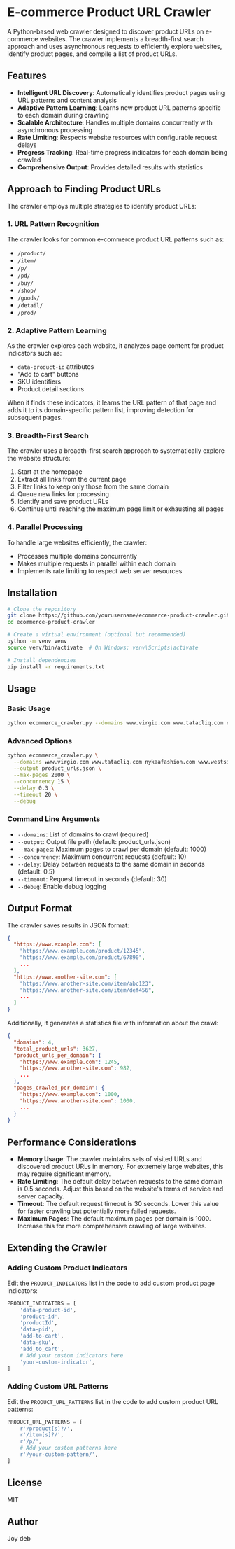 # E-commerce Product URL Crawler

A Python-based web crawler designed to discover product URLs on e-commerce websites. The crawler implements a breadth-first search approach and uses asynchronous requests to efficiently explore websites, identify product pages, and compile a list of product URLs.

## Features

- **Intelligent URL Discovery**: Automatically identifies product pages using URL patterns and content analysis
- **Adaptive Pattern Learning**: Learns new product URL patterns specific to each domain during crawling
- **Scalable Architecture**: Handles multiple domains concurrently with asynchronous processing
- **Rate Limiting**: Respects website resources with configurable request delays
- **Progress Tracking**: Real-time progress indicators for each domain being crawled
- **Comprehensive Output**: Provides detailed results with statistics

## Approach to Finding Product URLs

The crawler employs multiple strategies to identify product URLs:

### 1. URL Pattern Recognition

The crawler looks for common e-commerce product URL patterns such as:
- `/product/`
- `/item/`
- `/p/`
- `/pd/`
- `/buy/`
- `/shop/`
- `/goods/`
- `/detail/`
- `/prod/`

### 2. Adaptive Pattern Learning

As the crawler explores each website, it analyzes page content for product indicators such as:
- `data-product-id` attributes
- "Add to cart" buttons
- SKU identifiers
- Product detail sections

When it finds these indicators, it learns the URL pattern of that page and adds it to its domain-specific pattern list, improving detection for subsequent pages.

### 3. Breadth-First Search

The crawler uses a breadth-first search approach to systematically explore the website structure:
1. Start at the homepage
2. Extract all links from the current page
3. Filter links to keep only those from the same domain
4. Queue new links for processing
5. Identify and save product URLs
6. Continue until reaching the maximum page limit or exhausting all pages

### 4. Parallel Processing

To handle large websites efficiently, the crawler:
- Processes multiple domains concurrently
- Makes multiple requests in parallel within each domain
- Implements rate limiting to respect web server resources

## Installation

```bash
# Clone the repository
git clone https://github.com/yourusername/ecommerce-product-crawler.git
cd ecommerce-product-crawler

# Create a virtual environment (optional but recommended)
python -m venv venv
source venv/bin/activate  # On Windows: venv\Scripts\activate

# Install dependencies
pip install -r requirements.txt
```

## Usage

### Basic Usage

```bash
python ecommerce_crawler.py --domains www.virgio.com www.tatacliq.com nykaafashion.com www.westside.com --output product_urls.json
```

### Advanced Options

```bash
python ecommerce_crawler.py \
  --domains www.virgio.com www.tatacliq.com nykaafashion.com www.westside.com \
  --output product_urls.json \
  --max-pages 2000 \
  --concurrency 15 \
  --delay 0.3 \
  --timeout 20 \
  --debug
```

### Command Line Arguments

- `--domains`: List of domains to crawl (required)
- `--output`: Output file path (default: product_urls.json)
- `--max-pages`: Maximum pages to crawl per domain (default: 1000)
- `--concurrency`: Maximum concurrent requests (default: 10)
- `--delay`: Delay between requests to the same domain in seconds (default: 0.5)
- `--timeout`: Request timeout in seconds (default: 30)
- `--debug`: Enable debug logging

## Output Format

The crawler saves results in JSON format:

```json
{
  "https://www.example.com": [
    "https://www.example.com/product/12345",
    "https://www.example.com/product/67890",
    ...
  ],
  "https://www.another-site.com": [
    "https://www.another-site.com/item/abc123",
    "https://www.another-site.com/item/def456",
    ...
  ]
}
```

Additionally, it generates a statistics file with information about the crawl:

```json
{
  "domains": 4,
  "total_product_urls": 3627,
  "product_urls_per_domain": {
    "https://www.example.com": 1245,
    "https://www.another-site.com": 982,
    ...
  },
  "pages_crawled_per_domain": {
    "https://www.example.com": 1000,
    "https://www.another-site.com": 1000,
    ...
  }
}
```

## Performance Considerations

- **Memory Usage**: The crawler maintains sets of visited URLs and discovered product URLs in memory. For extremely large websites, this may require significant memory.
- **Rate Limiting**: The default delay between requests to the same domain is 0.5 seconds. Adjust this based on the website's terms of service and server capacity.
- **Timeout**: The default request timeout is 30 seconds. Lower this value for faster crawling but potentially more failed requests.
- **Maximum Pages**: The default maximum pages per domain is 1000. Increase this for more comprehensive crawling of large websites.

## Extending the Crawler

### Adding Custom Product Indicators

Edit the `PRODUCT_INDICATORS` list in the code to add custom product page indicators:

```python
PRODUCT_INDICATORS = [
    'data-product-id',
    'product-id',
    'productId',
    'data-pid',
    'add-to-cart',
    'data-sku',
    'add_to_cart',
    # Add your custom indicators here
    'your-custom-indicator',
]
```

### Adding Custom URL Patterns

Edit the `PRODUCT_URL_PATTERNS` list in the code to add custom product URL patterns:

```python
PRODUCT_URL_PATTERNS = [
    r'/product[s]?/',
    r'/item[s]?/',
    r'/p/',
    # Add your custom patterns here
    r'/your-custom-pattern/',
]
```

## License

MIT

## Author

Joy deb